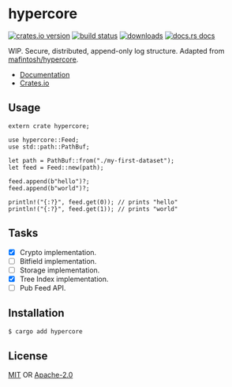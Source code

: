 # hypercore
[![crates.io version][1]][2] [![build status][3]][4]
[![downloads][5]][6] [![docs.rs docs][7]][8]

WIP. Secure, distributed, append-only log structure. Adapted from
[mafintosh/hypercore](https://github.com/mafintosh/hypercore).

- [Documentation][8]
- [Crates.io][2]

## Usage
```rust,ignore
extern crate hypercore;

use hypercore::Feed;
use std::path::PathBuf;

let path = PathBuf::from("./my-first-dataset");
let feed = Feed::new(path);

feed.append(b"hello")?;
feed.append(b"world")?;

println!("{:?}", feed.get(0)); // prints "hello"
println!("{:?}", feed.get(1)); // prints "world"
```

## Tasks
- [x] Crypto implementation.
- [ ] Bitfield implementation.
- [ ] Storage implementation.
- [x] Tree Index implementation.
- [ ] Pub Feed API.

## Installation
```sh
$ cargo add hypercore
```

## License
[MIT](./LICENSE-MIT) OR [Apache-2.0](./LICENSE-APACHE)

[1]: https://img.shields.io/crates/v/hypercore.svg?style=flat-square
[2]: https://crates.io/crates/hypercore
[3]: https://img.shields.io/travis/datrs/hypercore.svg?style=flat-square
[4]: https://travis-ci.org/datrs/hypercore
[5]: https://img.shields.io/crates/d/hypercore.svg?style=flat-square
[6]: https://crates.io/crates/hypercore
[7]: https://docs.rs/hypercore/badge.svg
[8]: https://docs.rs/hypercore
